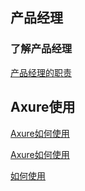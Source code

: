 ## 产品经理

### 了解产品经理

[产品经理的职责]()

## Axure使用

[Axure如何使用](Axure)

[Axure如何使用](Axure/Axure如何使用.md)

[如何使用](ab/1.md)